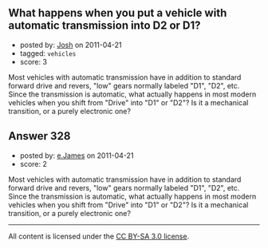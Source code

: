## What happens when you put a vehicle with automatic transmission into D2 or D1?

- posted by: [Josh](https://stackexchange.com/users/-1/20-josh) on 2011-04-21
- tagged: `vehicles`
- score: 3

Most vehicles with automatic transmission have in addition to standard forward drive and revers, "low" gears normally labeled "D1", "D2", etc. Since the transmission is automatic, what actually happens in most modern vehicles when you shift from "Drive" into "D1" or "D2"? Is it a mechanical transition, or a purely electronic one?


## Answer 328

- posted by: [e.James](https://stackexchange.com/users/-1/54-e-james) on 2011-04-21
- score: 2

Most vehicles with automatic transmission have in addition to standard forward drive and revers, "low" gears normally labeled "D1", "D2", etc. Since the transmission is automatic, what actually happens in most modern vehicles when you shift from "Drive" into "D1" or "D2"? Is it a mechanical transition, or a purely electronic one?



---

All content is licensed under the [CC BY-SA 3.0 license](https://creativecommons.org/licenses/by-sa/3.0/).
